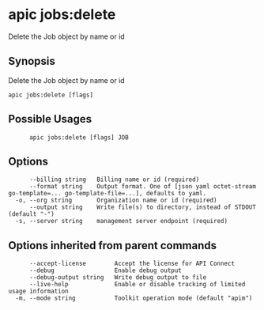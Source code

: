 # apic jobs:delete

Delete the Job object by name or id

## Synopsis

Delete the Job object by name or id

```
apic jobs:delete [flags]
```

## Possible Usages

```
      apic jobs:delete [flags] JOB
```

## Options

```
      --billing string   Billing name or id (required)
      --format string    Output format. One of [json yaml octet-stream go-template=... go-template-file=...], defaults to yaml.
  -o, --org string       Organization name or id (required)
      --output string    Write file(s) to directory, instead of STDOUT (default "-")
  -s, --server string    management server endpoint (required)
```

## Options inherited from parent commands

```
      --accept-license        Accept the license for API Connect
      --debug                 Enable debug output
      --debug-output string   Write debug output to file
      --live-help             Enable or disable tracking of limited usage information
  -m, --mode string           Toolkit operation mode (default "apim")
```

